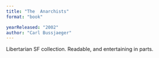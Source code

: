 ```yaml
---
title: "The  Anarchists"
format: "book"

yearReleased: "2002"
author: "Carl Bussjaeger"
---
```

Libertarian SF collection.  Readable, and entertaining in parts.
 
